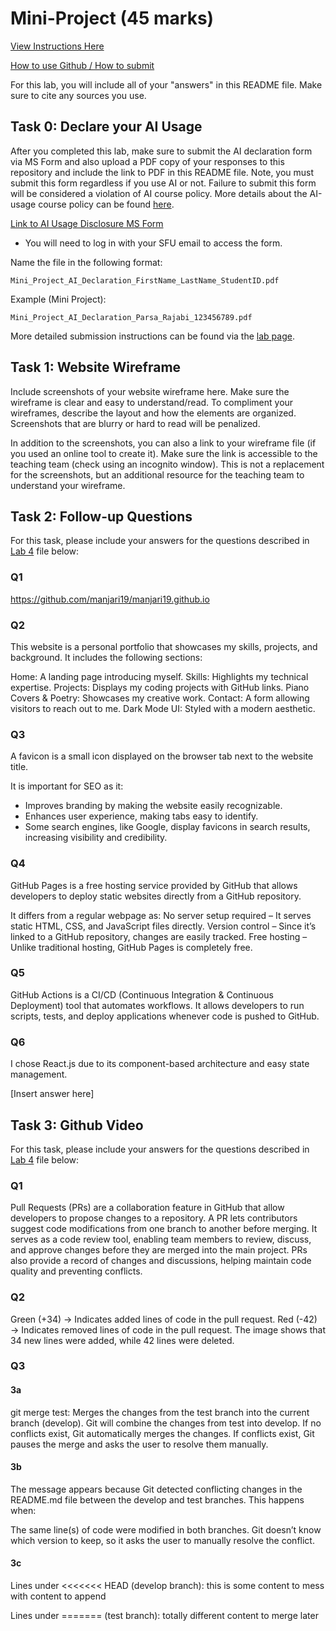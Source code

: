 # Mini-Project (45 marks)

[View Instructions Here](Mini-project.md)

[How to use Github / How to submit](https://parsa-rajabi.github.io/CMPT-276/#/assignment-lab-details?id=submission)

For this lab, you will include all of your "answers" in this README file. Make sure to cite any sources you use. 

## Task 0: Declare your AI Usage

After you completed this lab, make sure to submit the AI declaration form via MS Form and also upload a PDF copy of your responses to this repository and include the link to PDF in this README file. Note, you must submit this form regardless if you use AI or not. Failure to submit this form will be considered a violation of AI course policy. More details about the AI-usage course policy can be found [here](https://parsa-rajabi.github.io/CMPT-276/#/ai-policy).

[Link to AI Usage Disclosure MS Form](https://parsa-rajabi.github.io/CMPT-276/#/ai-policy?id=disclosure-of-ai-use)

- You will need to log in with your SFU email to access the form.

Name the file in the following format: 

`Mini_Project_AI_Declaration_FirstName_LastName_StudentID.pdf`

Example (Mini Project):

`Mini_Project_AI_Declaration_Parsa_Rajabi_123456789.pdf`


More detailed submission instructions can be found via the [lab page](https://parsa-rajabi.github.io/CMPT-276/#/labs).

## Task 1: Website Wireframe

Include screenshots of your website wireframe here. Make sure the wireframe is clear and easy to understand/read. To compliment your wireframes, describe the layout and how the elements are organized. Screenshots that are blurry or hard to read will be penalized. 

In addition to the screenshots, you can also a link to your wireframe file (if you used an online tool to create it). Make sure the link is accessible to the teaching team (check using an incognito window). This is not a replacement for the screenshots, but an additional resource for the teaching team to understand your wireframe.


## Task 2: Follow-up Questions

For this task, please include your answers for the questions described in [Lab 4](L4.md) file below:

### Q1
https://github.com/manjari19/manjari19.github.io


### Q2

This website is a personal portfolio that showcases my skills, projects, and background. It includes the following sections:

Home: A landing page introducing myself.
Skills: Highlights my technical expertise.
Projects: Displays my coding projects with GitHub links.
Piano Covers & Poetry: Showcases my creative work.
Contact: A form allowing visitors to reach out to me.
Dark Mode UI: Styled with a modern aesthetic.

### Q3
A favicon is a small icon displayed on the browser tab next to the website title.

It is important for SEO as it:
- Improves branding by making the website easily recognizable.
- Enhances user experience, making tabs easy to identify.
- Some search engines, like Google, display favicons in search results, increasing visibility and credibility.

### Q4
GitHub Pages is a free hosting service provided by GitHub that allows developers to deploy static websites directly from a GitHub repository.

It differs from a regular webpage as:
No server setup required – It serves static HTML, CSS, and JavaScript files directly.
Version control – Since it’s linked to a GitHub repository, changes are easily tracked.
Free hosting – Unlike traditional hosting, GitHub Pages is completely free.

### Q5

GitHub Actions is a CI/CD (Continuous Integration & Continuous Deployment) tool that automates workflows. It allows developers to run scripts, tests, and deploy applications whenever code is pushed to GitHub.


### Q6
I chose React.js due to its component-based architecture and easy state management.

[Insert answer here]

## Task 3: Github Video

For this task, please include your answers for the questions described in [Lab 4](L4.md) file below:

### Q1

Pull Requests (PRs) are a collaboration feature in GitHub that allow developers to propose changes to a repository. A PR lets contributors suggest code modifications from one branch to another before merging. It serves as a code review tool, enabling team members to review, discuss, and approve changes before they are merged into the main project. PRs also provide a record of changes and discussions, helping maintain code quality and preventing conflicts.

### Q2


Green (+34) → Indicates added lines of code in the pull request.
Red (-42) → Indicates removed lines of code in the pull request.
The image shows that 34 new lines were added, while 42 lines were deleted.

### Q3

#### 3a

git merge test:
Merges the changes from the test branch into the current branch (develop).
Git will combine the changes from test into develop.
If no conflicts exist, Git automatically merges the changes.
If conflicts exist, Git pauses the merge and asks the user to resolve them manually.


#### 3b


The message appears because Git detected conflicting changes in the README.md file between the develop and test branches. This happens when:

The same line(s) of code were modified in both branches.
Git doesn’t know which version to keep, so it asks the user to manually resolve the conflict.

#### 3c

Lines under <<<<<<< HEAD (develop branch):
this is some content to mess with
content to append

Lines under ======= (test branch):
totally different content to merge later
